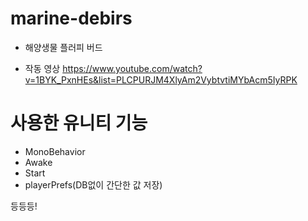 # marine-debirs

- 해양생물 플러피 버드

- 작동 영상 https://www.youtube.com/watch?v=1BYK_PxnHEs&list=PLCPURJM4XlyAm2VybtvtiMYbAcm5IyRPK

# 사용한 유니티 기능

- MonoBehavior
- Awake
- Start
- playerPrefs(DB없이 간단한 값 저장)

등등등!
